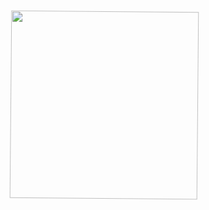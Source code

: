 <img src="https://media.giphy.com/media/xUOxf48tR0IWHS0L84/giphy.gif" width="300" height="300" style="animation: spin 5s infinite;">

<style>
@keyframes spin {
  0% {transform: rotate(0deg);}
  100% {transform: rotate(360deg);}
}
</style>
